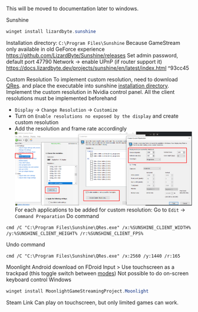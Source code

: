 This will be moved to documentation later to windows.

Sunshine
```powershell
winget install lizardbyte.sunshine
```
Installation directory: `C:\Program Files\Sunshine`
Because GameStream only available in old GeForce experience
https://github.com/LizardByte/Sunshine/releases
Set admin password, default port 47790
Network -> enable UPnP (if router support it)
https://docs.lizardbyte.dev/projects/sunshine/en/latest/index.html ^93cc45

Custom Resolution
To implement custom resolution, need to download [QRes](https://www.majorgeeks.com/files/details/qres.html). and place the executable into sunshine [installation directory](#^93cc45).
Implement the custom resolution in Nvidia control panel. All the client resolutions must be implemented beforehand
- `Display` -> `Change Resolution` -> `Customize`
- Turn on `Enable resolutions no exposed by the display` and create custom resolution
- Add the resolution and frame rate accordingly
![](assets/Pasted%20image%2020240906140901.png)
For each applications to be added for custom resolution: Go to `Edit` -> `Command Preparation`
Do command
```shell
cmd /C "C:\Program Files\Sunshine\QRes.exe" /x:%SUNSHINE_CLIENT_WIDTH% /y:%SUNSHINE_CLIENT_HEIGHT% /r:%SUNSHINE_CLIENT_FPS%
```
Undo command
```shell
cmd /C "C:\Program Files\Sunshine\QRes.exe" /x:2560 /y:1440 /r:165
```

Moonlight
Android download on FDroid
Input > Use touchscreen as a trackpad (this toggle switch between [modes](https://github.com/moonlight-stream/moonlight-docs/wiki/Setup-Guide#keyboardmousegamepad-input-options))
Not possible to do on-screen keyboard control
Windows
```powershell
winget install MoonlightGameStreamingProject.Moonlight
```

Steam Link
Can play on touchscreen, but only limited games can work.
